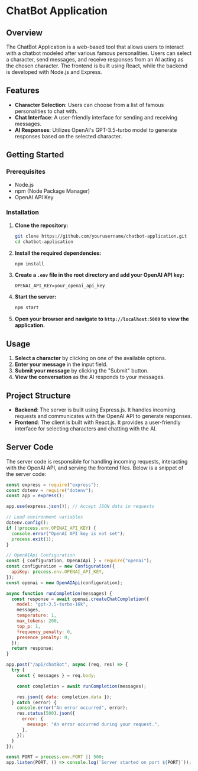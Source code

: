 # ChatBot Application

## Overview

The ChatBot Application is a web-based tool that allows users to interact with a chatbot modeled after various famous personalities. Users can select a character, send messages, and receive responses from an AI acting as the chosen character. The frontend is built using React, while the backend is developed with Node.js and Express.

## Features

- **Character Selection**: Users can choose from a list of famous personalities to chat with.
- **Chat Interface**: A user-friendly interface for sending and receiving messages.
- **AI Responses**: Utilizes OpenAI's GPT-3.5-turbo model to generate responses based on the selected character.

## Getting Started

### Prerequisites

- Node.js
- npm (Node Package Manager)
- OpenAI API Key

### Installation

1. **Clone the repository:**

    ```bash
    git clone https://github.com/yourusername/chatbot-application.git
    cd chatbot-application
    ```

2. **Install the required dependencies:**

    ```bash
    npm install
    ```

3. **Create a `.env` file in the root directory and add your OpenAI API key:**

    ```env
    OPENAI_API_KEY=your_openai_api_key
    ```

4. **Start the server:**

    ```bash
    npm start
    ```

5. **Open your browser and navigate to `http://localhost:5000` to view the application.**

## Usage

1. **Select a character** by clicking on one of the available options.
2. **Enter your message** in the input field.
3. **Submit your message** by clicking the "Submit" button.
4. **View the conversation** as the AI responds to your messages.

## Project Structure

- **Backend**: The server is built using Express.js. It handles incoming requests and communicates with the OpenAI API to generate responses.
- **Frontend**: The client is built with React.js. It provides a user-friendly interface for selecting characters and chatting with the AI.

## Server Code

The server code is responsible for handling incoming requests, interacting with the OpenAI API, and serving the frontend files. Below is a snippet of the server code:

```javascript
const express = require("express");
const dotenv = require("dotenv");
const app = express();

app.use(express.json()); // Accept JSON data in requests

// Load environment variables
dotenv.config();
if (!process.env.OPENAI_API_KEY) {
  console.error("OpenAI API key is not set");
  process.exit(1);
}

// OpenAIApi Configuration
const { Configuration, OpenAIApi } = require("openai");
const configuration = new Configuration({
  apiKey: process.env.OPENAI_API_KEY,
});
const openai = new OpenAIApi(configuration);

async function runCompletion(messages) {
  const response = await openai.createChatCompletion({
    model: "gpt-3.5-turbo-16k",
    messages,
    temperature: 1,
    max_tokens: 200,
    top_p: 1,
    frequency_penalty: 0,
    presence_penalty: 0,
  });
  return response;
}

app.post("/api/chatBot", async (req, res) => {
  try {
    const { messages } = req.body;

    const completion = await runCompletion(messages);

    res.json({ data: completion.data });
  } catch (error) {
    console.error("An error occurred", error);
    res.status(500).json({
      error: {
        message: "An error occurred during your request.",
      },
    });
  }
});

const PORT = process.env.PORT || 500;
app.listen(PORT, () => console.log(`Server started on port ${PORT}`));
